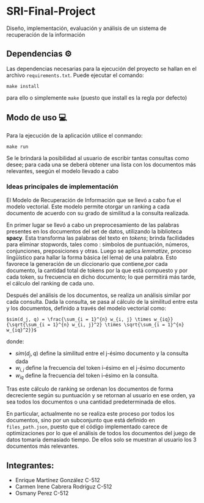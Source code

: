 # SRI-Final-Project

Diseño, implementación, evaluación y análisis de un sistema de recuperación de la información

## Dependencias :gear:

Las dependencias necesarias para la ejecución del proyecto se hallan en el archivo `requirements.txt`. Puede ejecutar el comando:
```
make install
```
para ello o simplemente `make` (puesto que install es la regla por defecto)

## Modo de uso :computer:

Para la ejecución de la aplicación utilice el conmando:
```
make run
```
Se le brindará la posibilidad al usuario de escribir tantas consultas como desee; para cada una se deberá obtener una lista con los documentos más relevantes, seegún el modelo llevado a cabo

### Ideas principales de implementación

El Modelo de Recuperación de Información que se llevó a cabo fue el modelo vectorial. Este modelo permite otorgar un ranking a cada documento de acuerdo con su grado de similitud a la consulta realizada.

En primer lugar se llevó a cabo un preprocesamiento de las palabras presentes en los documentos del set de datos, utilizando la biblioteca **spacy**. Esta transforma las palabras del texto en *tokens*; brinda facilidades para eliminar stopwords, tales como : símbolos de puntuación, números, conjunciones, preposiciones y otras. Luego se aplica *lemmatize*, proceso lingüístico para hallar la forma básica (el lema) de una palabra. Esto favorece la generación de un diccionario que contiene,por cada documento, la cantidad total de tokens por la que está compuesto y por cada token, su frecuencia en dicho documento; lo que permitirá más tarde, el cálculo del ranking de cada uno.

Después del análisis de los documentos, se realiza un análisis similar por cada consulta. Dada la consulta, se pasa al cálculo de la similitud entre esta y los documentos, definido a través del modelo vectorial como:
    
    $sim(d_j, q) = \frac{\sum_{i = 1}^{n} w_{i, j} \times w_{iq}}{\sqrt{\sum_{i = 1}^{n} w_{i, j}^2} \times \sqrt{\sum_{i = 1}^{n} w_{iq}^2}}$

donde:

- $sim(d_j, q)$ define la similitud entre el j-ésimo documento y la consulta dada
- $w_{i, j}$ define la frecuencia del token i-ésimo en el j-ésimo documento
- $w_{iq}$ define la frecuencia del token i-ésimo en la consulta.

Tras este cálculo de ranking se ordenan los documentos de forma decreciente según su puntuación y se retornan al usuario en ese orden, ya sea todos los documentos o una cantidad predeterminada de ellos. 

En particular, actualmente no se realiza este proceso por todos los documentos, sino por un subconjunto que está definido en `files_path.json`, puesto que el código implementado carece de optimizaciones por lo que el análisis de todos los documentos del juego de datos tomaría demasiado tiempo. De ellos solo se muestran al usuario los 3 documentos más relevantes.

## Integrantes:

- Enrique Martínez González C-512
- Carmen Irene Cabrera Rodríguz C-512
- Osmany Perez C-512
